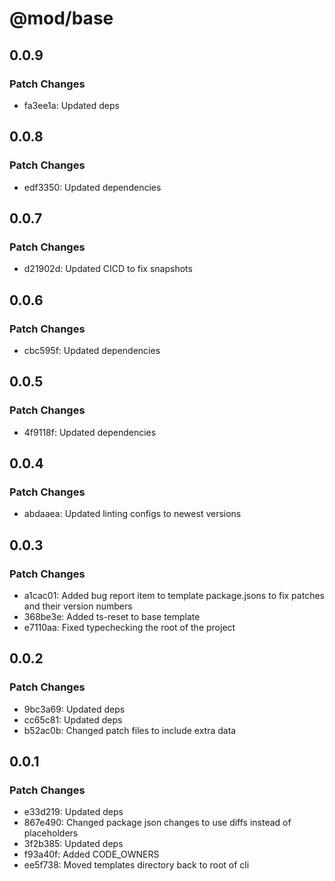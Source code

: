 # @mod/base

## 0.0.9

### Patch Changes

- fa3ee1a: Updated deps

## 0.0.8

### Patch Changes

- edf3350: Updated dependencies

## 0.0.7

### Patch Changes

- d21902d: Updated CICD to fix snapshots

## 0.0.6

### Patch Changes

- cbc595f: Updated dependencies

## 0.0.5

### Patch Changes

- 4f9118f: Updated dependencies

## 0.0.4

### Patch Changes

- abdaaea: Updated linting configs to newest versions

## 0.0.3

### Patch Changes

- a1cac01: Added bug report item to template package.jsons to fix patches and their version numbers
- 368be3e: Added ts-reset to base template
- e7110aa: Fixed typechecking the root of the project

## 0.0.2

### Patch Changes

- 9bc3a69: Updated deps
- cc65c81: Updated deps
- b52ac0b: Changed patch files to include extra data

## 0.0.1

### Patch Changes

- e33d219: Updated deps
- 867e490: Changed package json changes to use diffs instead of placeholders
- 3f2b385: Updated deps
- f93a40f: Added CODE_OWNERS
- ee5f738: Moved templates directory back to root of cli
